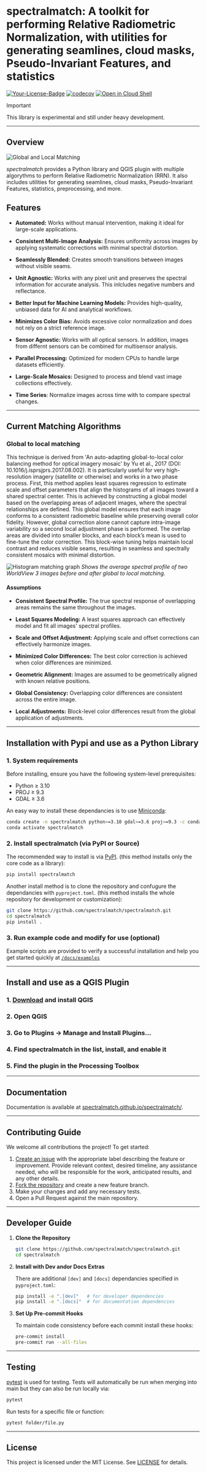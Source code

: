 # spectralmatch: A toolkit for performing Relative Radiometric Normalization, with utilities for generating seamlines, cloud masks, Pseudo-Invariant Features, and statistics

[![Your-License-Badge](https://img.shields.io/badge/License-MIT-green)](#)
[![codecov](https://codecov.io/gh/cankanoa/spatialmatch/graph/badge.svg?token=OKAM0BUUNS)](https://codecov.io/gh/cankanoa/spatialmatch)
[![Open in Cloud Shell](https://img.shields.io/badge/Launch-Google_Cloud_Shell-blue?logo=googlecloud)](https://ssh.cloud.google.com/cloudshell/editor?cloudshell_git_repo=https://github.com/spectralmatch/spectralmatch&cloudshell_working_dir=.&cloudshell_open_in_editor=docs/examples/example_global_to_local.py)

> [!IMPORTANT]
> This library is experimental and still under heavy development.
 
 ---

## Overview

![Global and Local Matching](./images/spectralmatch.png)

*spectralmatch* provides a Python library and QGIS plugin with multiple algorythms to perform Relative Radiometric Normalization (RRN). It also includes utilities for generating seamlines, cloud masks, Pseudo-Invariant Features, statistics, preprocessing, and more.

## Features

- **Automated:** Works without manual intervention, making it ideal for large-scale applications.

- **Consistent Multi-Image Analysis:** Ensures uniformity across images by applying systematic corrections with minimal spectral distortion.

- **Seamlessly Blended:** Creates smooth transitions between images without visible seams.

- **Unit Agnostic:** Works with any pixel unit and preserves the spectral information for accurate analysis. This inlcludes negative numbers and reflectance.

- **Better Input for Machine Learning Models:** Provides high-quality, unbiased data for AI and analytical workflows.

- **Minimizes Color Bias:** Avoids excessive color normalization and does not rely on a strict reference image.

- **Sensor Agnostic:** Works with all optical sensors. In addition, images from differnt sensors can be combined for multisensor analysis.

- **Parallel Processing:** Optimized for modern CPUs to handle large datasets efficiently.

- **Large-Scale Mosaics:** Designed to process and blend vast image collections effectively.
- **Time Series**: Normalize images across time with to compare spectral changes.

---

## Current Matching Algorithms

### Global to local matching
This technique is derived from 'An auto-adapting global-to-local color balancing method for optical imagery mosaic' by Yu et al., 2017 (DOI: 10.1016/j.isprsjprs.2017.08.002). It is particularly useful for very high-resolution imagery (satellite or otherwise) and works in a two phase process.
First, this method applies least squares regression to estimate scale and offset parameters that align the histograms of all images toward a shared spectral center. This is achieved by constructing a global model based on the overlapping areas of adjacent images, where the spectral relationships are defined. This global model ensures that each image conforms to a consistent radiometric baseline while preserving overall color fidelity.
However, global correction alone cannot capture intra-image variability so a second local adjustment phase is performed. The overlap areas are divided into smaller blocks, and each block’s mean is used to fine-tune the color correction. This block-wise tuning helps maintain local contrast and reduces visible seams, resulting in seamless and spectrally consistent mosaics with minimal distortion.


![Histogram matching graph](./images/matching_histogram.png)
*Shows the average spectral profile of two WorldView 3 images before and after global to local matching.*

#### Assumptions

- **Consistent Spectral Profile:** The true spectral response of overlapping areas remains the same throughout the images.

- **Least Squares Modeling:** A least squares approach can effectively model and fit all images' spectral profiles.

- **Scale and Offset Adjustment:** Applying scale and offset corrections can effectively harmonize images.

- **Minimized Color Differences:** The best color correction is achieved when color differences are minimized.

- **Geometric Alignment:** Images are assumed to be geometrically aligned with known relative positions.

- **Global Consistency:** Overlapping color differences are consistent across the entire image.

- **Local Adjustments:** Block-level color differences result from the global application of adjustments.

---

## Installation with Pypi and use as a Python Library

### 1. System requirements
Before installing, ensure you have the following system-level prerequisites:

- Python ≥ 3.10
- PROJ ≥ 9.3
- GDAL ≥ 3.6

An easy way to install these dependancies is to use [Miniconda](https://www.anaconda.com/docs/getting-started/miniconda/install#quickstart-install-instructions):
```bash
conda create -n spectralmatch python>=3.10 gdal>=3.6 proj>=9.3 -c conda-forge
conda activate spectralmatch
```

### 2. Install spectralmatch (via PyPI or Source)

The recommended way to install is via [PyPI](https://pypi.org/). (this method installs only the core code as a library):

```bash
pip install spectralmatch
```


Another install method is to clone the repository and confugure the dependancies with `pyproject.toml`. (this method installs the whole repository for development or customization):

```bash
git clone https://github.com/spectralmatch/spectralmatch.git
cd spectralmatch
pip install .
```

### 3. Run example code and modify for use (optional)

Example scripts are provided to verify a successful installation and help you get started quickly at [`/docs/examples`](https://github.com/spectralmatch/spectralmatch/blob/main/docs/examples/)

---

## Install and use as a QGIS Plugin

### 1. [Download](https://qgis.org/download/) and install QGIS
### 2.	Open QGIS
### 3.	Go to Plugins → Manage and Install Plugins…
### 4.	Find spectralmatch in the list, install, and enable it
### 5.	Find the plugin in the Processing Toolbox

---

## Documentation

Documentation is available at [spectralmatch.github.io/spectralmatch/](https://spectralmatch.github.io/spectralmatch/).

---

## Contributing Guide

We welcome all contributions the project! To get started:
1. [Create an issue](https://github.com/spectralmatch/spectralmatch/issues/new) with the appropriate label describing the feature or improvement. Provide relevant context, desired timeline, any assistance needed, who will be responsible for the work, anticipated results, and any other details.
2. [Fork the repository](https://github.com/spectralmatch/spectralmatch/fork) and create a new feature branch.
3. Make your changes and add any necessary tests.
4. Open a Pull Request against the main repository.

---

## Developer Guide

1. **Clone the Repository**  
   ```bash
   git clone https://github.com/spectralmatch/spectralmatch.git
   cd spectralmatch
   ```

2. **Install with Dev andor Docs Extras**

   There are additional `[dev]` and `[docs]` dependancies specified in `pyproject.toml`:

   ```bash
   pip install -e ".[dev]"   # for developer dependencies
   pip install -e ".[docs]"  # for documentation dependencies
   ```

3. **Set Up Pre-commit Hooks**

   To maintain code consistency before each commit install these hooks:

   ```bash
   pre-commit install
   pre-commit run --all-files
   ```

---

## Testing

[pytest](https://docs.pytest.org/) is used for testing. Tests will automatically be run when merging into main but they can also be run locally via:

```bash
pytest
```

Run tests for a specific file or function:

```bash
pytest folder/file.py
```

---

## License

This project is licensed under the MIT License. See [LICENSE](LICENSE.md) for details.